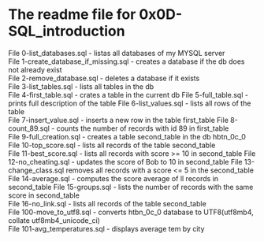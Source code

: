 # The readme file for 0x0D-SQL_introduction  

File 0-list_databases.sql - listas all databases of my MYSQL server  
File 1-create_database_if_missing.sql - creates a database if the db does not already exist  
File 2-remove_database.sql - deletes a database if it exists  
File 3-list_tables.sql - lists all tables in the db  
File 4-first_table.sql - crates a table in the current db
File 5-full_table.sql - prints full description of the table
File 6-list_values.sql - lists all rows of the table  
File 7-insert_value.sql - inserts a new row in the table first_table
File 8-count_89.sql - counts the number of records with id 89 in first_table  
File 9-full_creation.sql - creates a table second_table in the db hbtn_0c_0  
File 10-top_score.sql - lists all records of the table second_table  
File 11-best_score.sql - lists all records with score >= 10 in second_table
File 12-no_cheating.sql - updates the score of Bob to 10 in second_table
File 13-change_class.sql removes all records with a score <= 5 in the second_table  
File 14-average.sql - computes the score average of ll records in second_table
File 15-groups.sql - lists the number of records with the same score in second_table  
File 16-no_link.sql - lists all records of the table second_table  
File 100-move_to_utf8.sql - converts htbn_0c_0 database to UTF8(utf8mb4, collate utf8mb4_unicode_ci)  
File 101-avg_temperatures.sql - displays average tem by city